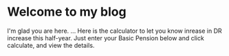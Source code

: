 # Welcome to my blog

I'm glad you are here.  ...
Here is the calculator to let you know inrease in DR increase this half-year.
Just enter your Basic Pension below and click calculate, and view the details.
